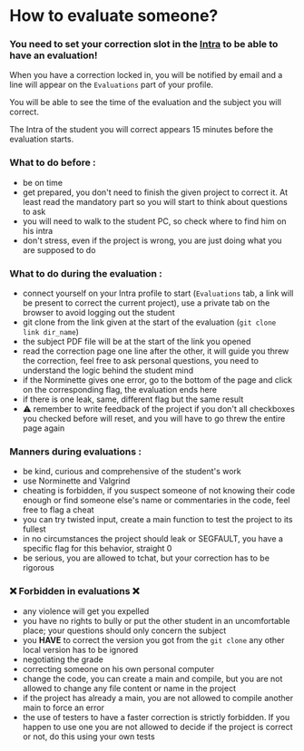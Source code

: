 # How to evaluate someone?

### **You need to set your correction slot in the [Intra](https://profile.intra.42.fr/slots) to be able to have an evaluation!**

When you have a correction locked in, you will be notified by email and a line will appear on the ``Evaluations`` part of your profile.

You will be able to see the time of the evaluation and the subject you will correct.

The Intra of the student you will correct appears 15 minutes before the evaluation starts.

### What to do before :
- be on time
- get prepared, you don't need to finish the given project to correct it. At least read the mandatory part so you will start to think about questions to ask
- you will need to walk to the student PC, so check where to find him on his intra
- don't stress, even if the project is wrong, you are just doing what you are supposed to do

### What to do during the evaluation :
- connect yourself on your Intra profile to start (``Evaluations`` tab, a link will be present to correct the current project), use a private tab on the browser to avoid logging out the student
- git clone from the link given at the start of the evaluation (``git clone link dir_name``)
- the subject PDF file will be at the start of the link you opened
- read the correction page one line after the other, it will guide you threw the correction, feel free to ask personal questions, you need to understand the logic behind the student mind
- if the Norminette gives one error, go to the bottom of the page and click on the corresponding flag, the evaluation ends here
- if there is one leak, same, different flag but the same result
- ⚠️ remember to write feedback of the project if you don't all checkboxes you checked before will reset, and you will have to go threw the entire page again

### Manners during evaluations :
- be kind, curious and comprehensive of the student's work
- use Norminette and Valgrind
- cheating is forbidden, if you suspect someone of not knowing their code enough or find someone else's name or commentaries in the code, feel free to flag a cheat
- you can try twisted input, create a main function to test the project to its fullest
- in no circumstances the project should leak or SEGFAULT, you have a specific flag for this behavior, straight 0
- be serious, you are allowed to tchat, but your correction has to be rigorous

### ❌ Forbidden in evaluations ❌
- any violence will get you expelled
- you have no rights to bully or put the other student in an uncomfortable place; your questions should only concern the subject
- you **HAVE** to correct the version you got from the ``git clone`` any other local version has to be ignored
- negotiating the grade
- correcting someone on his own personal computer
- change the code, you can create a main and compile, but you are not allowed to change any file content or name in the project
- if the project has already a main, you are not allowed to compile another main to force an error
- the use of testers to have a faster correction is strictly forbidden. If you happen to use one you are not allowed to decide if the project is correct or not, do this using your own tests

